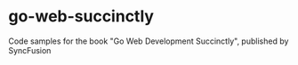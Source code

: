 # go-web-succinctly
Code samples for the book "Go Web Development Succinctly", published by SyncFusion
